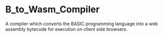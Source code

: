 # B_to_Wasm_Compiler
A compiler which converts the BASIC programming language into a web assembly bytecode for execution on client side browsers.
